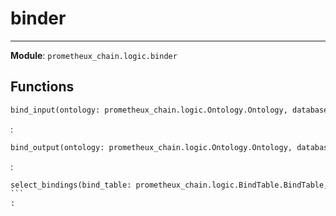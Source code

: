 # binder

---

**Module**: `prometheux_chain.logic.binder`

## Functions

```python
bind_input(ontology: prometheux_chain.logic.Ontology.Ontology, databases: List[prometheux_chain.model.DatabaseInfo.DatabaseInfo])
```

:

```python
bind_output(ontology: prometheux_chain.logic.Ontology.Ontology, databases=None)
```

:

````python
select_bindings(bind_table: prometheux_chain.logic.BindTable.BindTable, bind_indexes)
```
:
````
